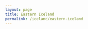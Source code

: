 ```yaml
---
layout: page
title: Eastern Iceland
permalink: /iceland/eastern-iceland
---
```

<div class='add-pad'>

</div>